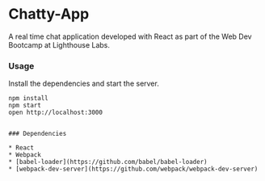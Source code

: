 Chatty-App
=====================

A real time chat application developed with React as part of the Web Dev
Bootcamp at Lighthouse Labs.

### Usage

Install the dependencies and start the server.

```
npm install
npm start
open http://localhost:3000
```

```

### Dependencies

* React
* Webpack
* [babel-loader](https://github.com/babel/babel-loader)
* [webpack-dev-server](https://github.com/webpack/webpack-dev-server)
